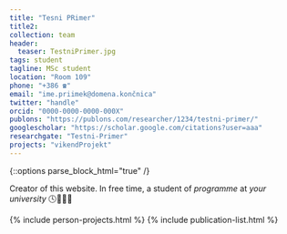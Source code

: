 ```yaml
---
title: "Tesni PRimer"
title2: 
collection: team
header:
  teaser: TestniPrimer.jpg 
tags: student
tagline: MSc student
location: "Room 109"
phone: "+386 ☎"
email: "ime.priimek@domena.končnica"
twitter: "handle"
orcid: "0000-0000-0000-000X"
publons: "https://publons.com/researcher/1234/testni-primer/"
googlescholar: "https://scholar.google.com/citations?user=aaa"
researchgate: "Testni-Primer"
projects: "vikendProjekt"
---
```


{::options parse_block_html="true" /}

Creator of this website. In free time, a student of *programme* at *your university* 🕓🏃🏻‍♀️

{% include person-projects.html %}
{% include publication-list.html %}